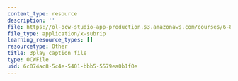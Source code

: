 ```yaml
---
content_type: resource
description: ''
file: https://ol-ocw-studio-app-production.s3.amazonaws.com/courses/6-890-algorithmic-lower-bounds-fun-with-hardness-proofs-fall-2014/6c074ac85c4e5401bbb55579ea0b1f0e_e10dswn-grA.vtt
file_type: application/x-subrip
learning_resource_types: []
resourcetype: Other
title: 3play caption file
type: OCWFile
uid: 6c074ac8-5c4e-5401-bbb5-5579ea0b1f0e
---
```

